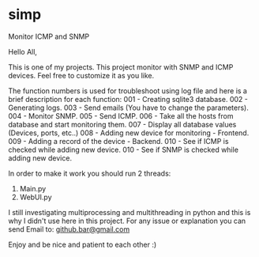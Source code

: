 # simp
Monitor ICMP and SNMP


Hello All,

This is one of my projects.
This project monitor with SNMP and ICMP devices.
Feel free to customize it as you like.

The function numbers is used for troubleshoot using log file and here is a brief description for each function:
001 - Creating sqlite3 database.
002 - Generating logs.
003 - Send emails (You have to change the parameters).
004 - Monitor SNMP.
005 - Send ICMP.
006 - Take all the hosts from database and start monitoring them.
007 - Display all database values (Devices, ports, etc..)
008 - Adding new device for monitoring - Frontend.
009 - Adding a record of the device - Backend.
010 - See if ICMP is checked while adding new device.
010 - See if SNMP is checked while adding new device.

In order to make it work you should run 2 threads:
1. Main.py
2. WebUI.py

I still investigating multiprocessing and multithreading in python and this is why I didn't use here in this project.
For any issue or explanation you can send Email to: github.bar@gmail.com

Enjoy and be nice and patient to each other :)
